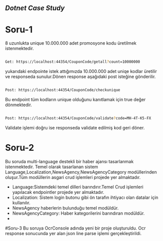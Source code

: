 ## _Dotnet Case Study_
# Soru-1
8 uzunlukta unique 10.000.000 adet promosyone kodu üretilmek istenmektedir.

```sh

Get: https://localhost:44354/CouponCode/getall?count=10000000
```
yukarıdaki endpointe istek attığımızda 10.000.000 adet uniqe kodlar üretilir ve responseda sunulur.Dönen response aşağıdaki post isteğine gönderilir.

```sh

Post: https://localhost:44354/CouponCode/checkunique
```
Bu endpoint tüm kodların unique olduğunu kanıtlamak için true değer dönmektedir.

```sh

Post: https://localhost:44354/CouponCode/validate?code=MH-4T-K5-FX
```
Validate işlemi doğru ise responseda validate edilmiş kod geri döner.

# Soru-2

Bu soruda multi-language destekli bir haber ajansı tasarlanmak istenmektedir.
Temel olarak tasarlanan sistem Language,Localization,NewsAgency,NewsAgencyCategory modüllerinden oluşur.Tüm modüllerin asgari crud işlemleri projede yer almaktadır.

- Language:Sistemdeki temel dilleri barındırır.Temel Crud işlemleri yapılacak endpointler projede yer almaktadır.
- Localization: Sistem login butonu gibi ön tarafın ihtiyacı olan datalar için kullanılır.
- NewsAgency haberlerin bulunduğu temel modüldür.
- NewsAgencyCategory: Haber kategorilerini barındıran modüldür.
-

#Soru-3
Bu soruya OcrConsole adında yeni bir proje oluşturuldu.
Ocr response sonucunda yer alan json line parse işlemi gerçekleştirildi.
